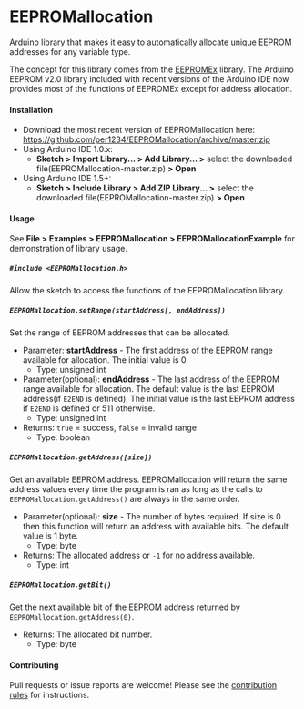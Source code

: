 EEPROMallocation
==========

[Arduino](http://arduino.cc) library that makes it easy to automatically allocate unique EEPROM addresses for any variable type.

The concept for this library comes from the [EEPROMEx](https://github.com/thijse/Arduino-EEPROMEx) library. The Arduino EEPROM v2.0 library included with recent versions of the Arduino IDE now provides most of the functions of EEPROMEx except for address allocation.


<a id="installation"></a>
#### Installation
- Download the most recent version of EEPROMallocation here: https://github.com/per1234/EEPROMallocation/archive/master.zip
- Using Arduino IDE 1.0.x:
  - **Sketch > Import Library... > Add Library... >** select the downloaded file(EEPROMallocation-master.zip) **> Open**
- Using Arduino IDE 1.5+:
  - **Sketch > Include Library > Add ZIP Library... >** select the downloaded file(EEPROMallocation-master.zip) **> Open**


<a id="usage"></a>
#### Usage
See **File > Examples > EEPROMallocation > EEPROMallocationExample** for demonstration of library usage.

##### `#include <EEPROMallocation.h>`
Allow the sketch to access the functions of the EEPROMallocation library.

##### `EEPROMallocation.setRange(startAddress[, endAddress])`
Set the range of EEPROM addresses that can be allocated.
- Parameter: **startAddress** - The first address of the EEPROM range available for allocation. The initial value is 0.
  - Type: unsigned int
- Parameter(optional): **endAddress** - The last address of the EEPROM range available for allocation. The default value is the last EEPROM address(if `E2END` is defined). The initial value is the last EEPROM address if `E2END` is defined or 511 otherwise.
  - Type: unsigned int
- Returns: `true` = success, `false` = invalid range
  - Type: boolean

##### `EEPROMallocation.getAddress([size])`
Get an available EEPROM address. EEPROMallocation will return the same address values every time the program is ran as long as the calls to `EEPROMallocation.getAddress()` are always in the same order.
- Parameter(optional): **size** - The number of bytes required. If size is 0 then this function will return an address with available bits. The default value is 1 byte.
  - Type: byte
- Returns: The allocated address or `-1` for no address available.
  - Type: int

##### `EEPROMallocation.getBit()`
Get the next available bit of the EEPROM address returned by `EEPROMallocation.getAddress(0)`.
- Returns: The allocated bit number.
  - Type: byte


#### Contributing
Pull requests or issue reports are welcome! Please see the [contribution rules](https://github.com/per1234/EEPROMallocation/blob/master/CONTRIBUTING.md) for instructions.
